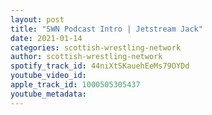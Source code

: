 ```yaml
---
layout: post
title: "SWN Podcast Intro | Jetstream Jack"
date: 2021-01-14
categories: scottish-wrestling-network
author: scottish-wrestling-network
spotify_track_id: 44niXtSKauehEeMs79OYDd
youtube_video_id: 
apple_track_id: 1000505305437
youtube_metadata: 
---
```


